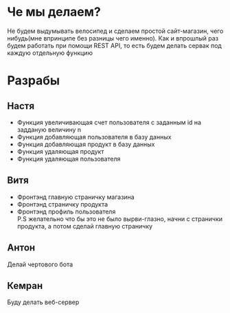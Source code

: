 # Че мы делаем?
Не будем выдумывать велосипед и сделаем простой сайт-магазин, чего нибудь(мне впринципе без разницы чего именно). Как и впрошлый раз будем работать при помощи REST API, то есть будем делать сервак под каждую отдельную функцию
# Разрабы
## Настя
- Функция увеличивающая счет пользователя с заданным id на задданую величину n<br>
- Функция добавляющая пользователя в базу данных<br>
- Функция добавляющая продукт в базу данных<br>
- Функция удаляющая продукт<br>
- Функция удаляющая пользователя<br>
## Витя
- Фронтэнд главную страничку магазина <br>
- Фронтэнд страничку продукта<br>
- Фронтэнд профиль пользователя <br>
P.S желательно что бы это не было вырви-глазно, начни с странички продукта, а потом сделай главную страничку
## Антон
Делай чертового бота
## Кемран
Буду делать веб-сервер

